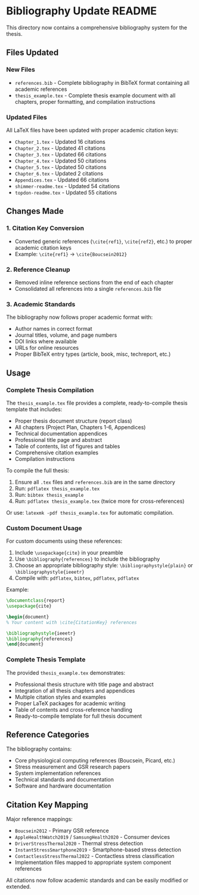 # Bibliography Update README

This directory now contains a comprehensive bibliography system for the thesis.

## Files Updated

### New Files
- `references.bib` - Complete bibliography in BibTeX format containing all academic references
- `thesis_example.tex` - Complete thesis example document with all chapters, proper formatting, and compilation instructions

### Updated Files
All LaTeX files have been updated with proper academic citation keys:
- `Chapter_1.tex` - Updated 16 citations
- `Chapter_2.tex` - Updated 41 citations  
- `Chapter_3.tex` - Updated 66 citations
- `Chapter_4.tex` - Updated 50 citations
- `Chapter_5.tex` - Updated 50 citations
- `Chapter_6.tex` - Updated 2 citations
- `Appendices.tex` - Updated 66 citations
- `shimmer-readme.tex` - Updated 54 citations
- `topdon-readme.tex` - Updated 55 citations

## Changes Made

### 1. Citation Key Conversion
- Converted generic references (`\cite{ref1}`, `\cite{ref2}`, etc.) to proper academic citation keys
- Example: `\cite{ref1}` → `\cite{Boucsein2012}`

### 2. Reference Cleanup
- Removed inline reference sections from the end of each chapter
- Consolidated all references into a single `references.bib` file

### 3. Academic Standards
The bibliography now follows proper academic format with:
- Author names in correct format
- Journal titles, volume, and page numbers
- DOI links where available
- URLs for online resources
- Proper BibTeX entry types (article, book, misc, techreport, etc.)

## Usage

### Complete Thesis Compilation

The `thesis_example.tex` file provides a complete, ready-to-compile thesis template that includes:

- Proper thesis document structure (report class)
- All chapters (Project Plan, Chapters 1-6, Appendices)
- Technical documentation appendices
- Professional title page and abstract
- Table of contents, list of figures and tables
- Comprehensive citation examples
- Compilation instructions

To compile the full thesis:

1. Ensure all `.tex` files and `references.bib` are in the same directory
2. Run: `pdflatex thesis_example.tex`
3. Run: `bibtex thesis_example`  
4. Run: `pdflatex thesis_example.tex` (twice more for cross-references)

Or use: `latexmk -pdf thesis_example.tex` for automatic compilation.

### Custom Document Usage

For custom documents using these references:

1. Include `\usepackage{cite}` in your preamble
2. Use `\bibliography{references}` to include the bibliography
3. Choose an appropriate bibliography style: `\bibliographystyle{plain}` or `\bibliographystyle{ieeetr}`
4. Compile with: `pdflatex`, `bibtex`, `pdflatex`, `pdflatex`

Example:
```latex
\documentclass{report}
\usepackage{cite}

\begin{document}
% Your content with \cite{CitationKey} references

\bibliographystyle{ieeetr}
\bibliography{references}
\end{document}
```

### Complete Thesis Template

The provided `thesis_example.tex` demonstrates:
- Professional thesis structure with title page and abstract
- Integration of all thesis chapters and appendices  
- Multiple citation styles and examples
- Proper LaTeX packages for academic writing
- Table of contents and cross-reference handling
- Ready-to-compile template for full thesis document

## Reference Categories

The bibliography contains:
- Core physiological computing references (Boucsein, Picard, etc.)
- Stress measurement and GSR research papers
- System implementation references
- Technical standards and documentation
- Software and hardware documentation

## Citation Key Mapping

Major reference mappings:
- `Boucsein2012` - Primary GSR reference
- `AppleHealthWatch2019` / `SamsungHealth2020` - Consumer devices
- `DriverStressThermal2020` - Thermal stress detection
- `InstantStressSmartphone2019` - Smartphone-based stress detection
- `ContactlessStressThermal2022` - Contactless stress classification
- Implementation files mapped to appropriate system component references

All citations now follow academic standards and can be easily modified or extended.